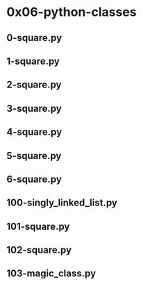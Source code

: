
# 0x06-python-classes
## 0-square.py
## 1-square.py
## 2-square.py
## 3-square.py
## 4-square.py
## 5-square.py
## 6-square.py
## 100-singly_linked_list.py
## 101-square.py
## 102-square.py
## 103-magic_class.py
